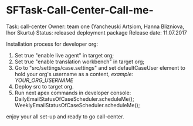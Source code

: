 # SFTask-Call-Center-Call-me-
Task: call-center
Owner: team one (Yancheuski Artsiom, Hanna Blizniova, Ihor Skurtu)
Status: released deployment package
Release date: 11.07.2017

Installation process for developer org:
1. Set true "enable live agent" in target org;
2. Set true "enable translation workbench" in target org;
3. Go to "src/settings/case.settings" and set defaultCaseUser element to hold your org's username as a content,
*example: <defaultCaseUser>YOUR_ORG_USERNAME</defaultCaseUser>*
4. Deploy src to target org.
5. Run next apex commands in developer console: 
DailyEmailStatusOfCaseScheduler.scheduleMe();
WeeklyEmailStatusOfCaseScheduler.scheduleMe();

enjoy your all set-up and ready to go call-center.
